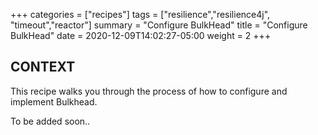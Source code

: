 +++
categories = ["recipes"]
tags = ["resilience","resilience4j", "timeout","reactor"]
summary = "Configure BulkHead"
title = "Configure BulkHead"
date = 2020-12-09T14:02:27-05:00
weight = 2
+++

## CONTEXT
This recipe walks you through the process of how to configure and implement
Bulkhead.

To be added soon..
